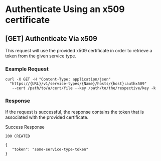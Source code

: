 # Authenticate Using an x509 certificate

## [GET] Authenticate Via x509

This request will use the provided x509 certificate in order to retrieve
a token from the given service type.

### Example Request

```
curl -X GET -H "Content-Type: application/json"
  "https://{URL}/v1/service-types/{Name}/hosts/{host}:authx509" 
   --cert /path/to/a/cert/file --key /path/to/the/respective/key -k
```

### Response
 
 If the request is successful, the response contains the token that is associated with the provided certificate.
 
 Success Response
 
 ```
 200 CREATED
 ```
 
 ```
 {
    "token": "some-service-type-token"
 }
 ```